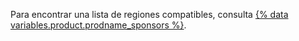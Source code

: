 Para encontrar una lista de regiones compatibles, consulta [{% data variables.product.prodname_sponsors %}](https://github.com/sponsors#regions).
